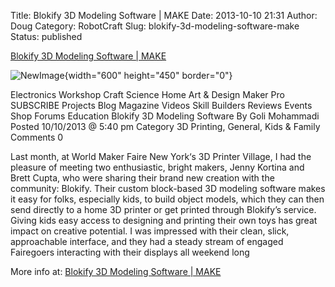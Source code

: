 Title: Blokify 3D Modeling Software | MAKE
Date: 2013-10-10 21:31
Author: Doug
Category: RobotCraft
Slug: blokify-3d-modeling-software-make
Status: published

[Blokify 3D Modeling Software \| MAKE](http://makezine.com/2013/10/10/blokify-3d-modeling-software/)

![NewImage](http://robotcraft.org/wp-content/uploads/2013/10/NewImage.png "NewImage.png"){width="600" height="450" border="0"}

Electronics Workshop Craft Science Home Art & Design Maker Pro SUBSCRIBE Projects Blog Magazine Videos Skill Builders Reviews Events Shop Forums Education Blokify 3D Modeling Software By Goli Mohammadi Posted 10/10/2013 @ 5:40 pm Category 3D Printing, General, Kids & Family Comments 0

Last month, at World Maker Faire New York‘s 3D Printer Village, I had the pleasure of meeting two enthusiastic, bright makers, Jenny Kortina and Brett Cupta, who were sharing their brand new creation with the community: Blokify. Their custom block-based 3D modeling software makes it easy for folks, especially kids, to build object models, which they can then send directly to a home 3D printer or get printed through Blokify’s service. Giving kids easy access to designing and printing their own toys has great impact on creative potential. I was impressed with their clean, slick, approachable interface, and they had a steady stream of engaged Fairegoers interacting with their displays all weekend long

More info at: [Blokify 3D Modeling Software \| MAKE](http://makezine.com/2013/10/10/blokify-3d-modeling-software/)
